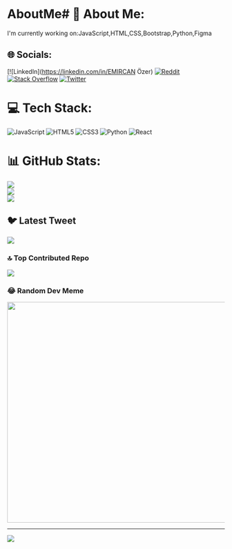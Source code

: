 # AboutMe# 💫 About Me:
I'm currently working on:JavaScript,HTML,CSS,Bootstrap,Python,Figma


## 🌐 Socials:
[![LinkedIn](https://linkedin.com/in/EMIRCAN Özer) [![Reddit](https://img.shields.io/badge/Reddit-%23FF4500.svg?logo=Reddit&logoColor=white)](https://reddit.com/user/u/EmirStark) [![Stack Overflow](https://img.shields.io/badge/-Stackoverflow-FE7A16?logo=stack-overflow&logoColor=white)](https://stackoverflow.com/users/Emirzero) [![Twitter](https://img.shields.io/badge/Twitter-%231DA1F2.svg?logo=Twitter&logoColor=white)](https://twitter.com/@Emirzer29861203) 

# 💻 Tech Stack:
![JavaScript](https://img.shields.io/badge/javascript-%23323330.svg?style=for-the-badge&logo=javascript&logoColor=%23F7DF1E) ![HTML5](https://img.shields.io/badge/html5-%23E34F26.svg?style=for-the-badge&logo=html5&logoColor=white) ![CSS3](https://img.shields.io/badge/css3-%231572B6.svg?style=for-the-badge&logo=css3&logoColor=white) ![Python](https://img.shields.io/badge/python-3670A0?style=for-the-badge&logo=python&logoColor=ffdd54) ![React](https://img.shields.io/badge/react-%2320232a.svg?style=for-the-badge&logo=react&logoColor=%2361DAFB)
# 📊 GitHub Stats:
![](https://github-readme-stats.vercel.app/api?username=EmicanOzer&theme=dark&hide_border=false&include_all_commits=true&count_private=true)<br/>
![](https://github-readme-streak-stats.herokuapp.com/?user=EmicanOzer&theme=dark&hide_border=false)<br/>
![](https://github-readme-stats.vercel.app/api/top-langs/?username=EmicanOzer&theme=dark&hide_border=false&include_all_commits=true&count_private=true&layout=compact)

## 🐦 Latest Tweet
[![](https://gtce.itsvg.in/api?username=@Emirzer29861203)](https://github.com/VishwaGauravIn/github-twitter-card-embed)

### 🔝 Top Contributed Repo
![](https://github-contributor-stats.vercel.app/api?username=EmicanOzer&limit=5&theme=dark&combine_all_yearly_contributions=true)

### 😂 Random Dev Meme
<img src="https://rm.up.railway.app/" width="512px"/>

---
[![](https://visitcount.itsvg.in/api?id=EmicanOzer&icon=0&color=0)](https://visitcount.itsvg.in)

<!-- Proudly created with GPRM ( https://gprm.itsvg.in ) -->

